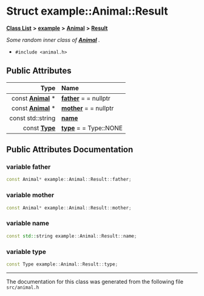 
# Struct example::Animal::Result


[**Class List**](api/annotated.md) **>** [**example**](api/namespaceexample.md) **>** [**Animal**](api/classexample_1_1Animal.md) **>** [**Result**](api/structexample_1_1Animal_1_1Result.md)



_Some random inner class of_ [_**Animal**_](api/classexample_1_1Animal.md) _._

* `#include <animal.h>`













## Public Attributes

| Type | Name |
| ---: | :--- |
|  const [**Animal**](api/classexample_1_1Animal.md) \* | [**father**](api/structexample_1_1Animal_1_1Result.md#variable-father)   = = nullptr<br> |
|  const [**Animal**](api/classexample_1_1Animal.md) \* | [**mother**](api/structexample_1_1Animal_1_1Result.md#variable-mother)   = = nullptr<br> |
|  const std::string | [**name**](api/structexample_1_1Animal_1_1Result.md#variable-name)  <br> |
|  const [**Type**](api/classexample_1_1Animal.md#enum-type) | [**type**](api/structexample_1_1Animal_1_1Result.md#variable-type)   = = Type::NONE<br> |










## Public Attributes Documentation


### variable father 


```cpp
const Animal* example::Animal::Result::father;
```



### variable mother 


```cpp
const Animal* example::Animal::Result::mother;
```



### variable name 


```cpp
const std::string example::Animal::Result::name;
```



### variable type 


```cpp
const Type example::Animal::Result::type;
```



------------------------------
The documentation for this class was generated from the following file `src/animal.h`